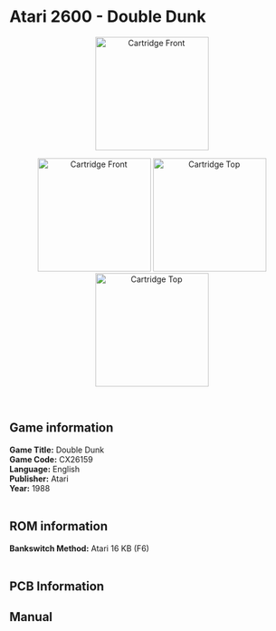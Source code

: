 # Atari 2600 - Double Dunk

<p align="center" width="100%">
	<img src="https://archive.org/download/A26_DOUBLE_DUNK_CX26159/06_BOX_3D.jpg" alt="Cartridge Front" width="200"/>
</p>
<p align="center" width="100%">
	<img src="https://archive.org/download/A26_DOUBLE_DUNK_CX26159/01_LABEL_FRONT.JPG" alt="Cartridge Front" width="200"/>
	<img src="https://archive.org/download/A26_DOUBLE_DUNK_CX26159/02_LABEL_TOP.JPG" alt="Cartridge Top" width="200"/>
	<img src="https://archive.org/download/A26_DOUBLE_DUNK_CX26159/03_CARTRIDGE_BACK.JPG" alt="Cartridge Top" width="200"/>
</p>
<br/>

## Game information

**Game Title:** Double Dunk <br/>
**Game Code:** CX26159 <br/>
**Language:** English <br/>
**Publisher:** Atari <br/>
**Year:** 1988 <br/>
<br/>

## ROM information

**Bankswitch Method:** Atari 16 KB (F6) <br/>
<br/>

## PCB Information


## Manual

